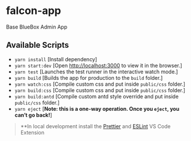# falcon-app

Base BlueBox Admin App

## Available Scripts

- `yarn install` [Install dependency]
- `yarn start:dev` [Open [http://localhost:3000](http://localhost:3000) to view it in the browser.]
- `yarn test` [Launches the test runner in the interactive watch mode.]
- `yarn build` [Builds the app for production to the `build` folder.]
- `yarn watch:css` [Compile custom css and put inside `public/css` folder.]
- `yarn build:css` [Compile custom css and put inside `public/css` folder.]
- `yarn build:antd` [Compile custom antd style override and put inside `public/css` folder.]
- `yarn eject` [**Note: this is a one-way operation. Once you `eject`, you can’t go back!**]

> \*\*In local development install the [Prettier](https://marketplace.visualstudio.com/items?itemName=esbenp.prettier-vscode) and [ESLint](https://marketplace.visualstudio.com/items?itemName=dbaeumer.vscode-eslint) VS Code Extension
